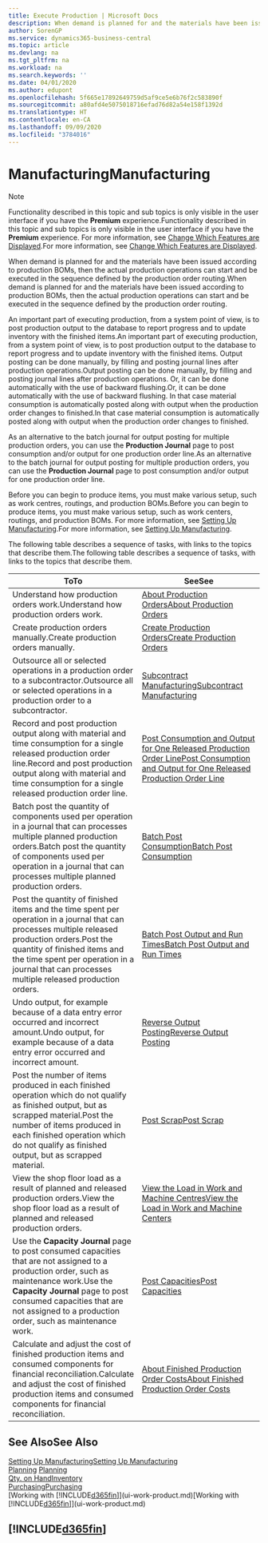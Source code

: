 ```yaml
---
title: Execute Production | Microsoft Docs
description: When demand is planned for and the materials have been issued according to production BOMs, then the actual production operations can start and be executed in the sequence defined by the production order routing.
author: SorenGP
ms.service: dynamics365-business-central
ms.topic: article
ms.devlang: na
ms.tgt_pltfrm: na
ms.workload: na
ms.search.keywords: ''
ms.date: 04/01/2020
ms.author: edupont
ms.openlocfilehash: 5f665e17892649759d5af9ce5e6b76f2c583890f
ms.sourcegitcommit: a80afd4e5075018716efad76d82a54e158f1392d
ms.translationtype: HT
ms.contentlocale: en-CA
ms.lasthandoff: 09/09/2020
ms.locfileid: "3784016"
---
```

# <a name="manufacturing"></a><span data-ttu-id="7d1b0-103">Manufacturing</span><span class="sxs-lookup"><span data-stu-id="7d1b0-103">Manufacturing</span></span>
> [!NOTE]
> <span data-ttu-id="7d1b0-104">Functionality described in this topic and sub topics is only visible in the user interface if you have the **Premium** experience.</span><span class="sxs-lookup"><span data-stu-id="7d1b0-104">Functionality described in this topic and sub topics is only visible in the user interface if you have the **Premium** experience.</span></span> <span data-ttu-id="7d1b0-105">For more information, see [Change Which Features are Displayed](ui-experiences.md).</span><span class="sxs-lookup"><span data-stu-id="7d1b0-105">For more information, see [Change Which Features are Displayed](ui-experiences.md).</span></span>

<span data-ttu-id="7d1b0-106">When demand is planned for and the materials have been issued according to production BOMs, then the actual production operations can start and be executed in the sequence defined by the production order routing.</span><span class="sxs-lookup"><span data-stu-id="7d1b0-106">When demand is planned for and the materials have been issued according to production BOMs, then the actual production operations can start and be executed in the sequence defined by the production order routing.</span></span>  

<span data-ttu-id="7d1b0-107">An important part of executing production, from a system point of view, is to post production output to the database to report progress and to update inventory with the finished items.</span><span class="sxs-lookup"><span data-stu-id="7d1b0-107">An important part of executing production, from a system point of view, is to post production output to the database to report progress and to update inventory with the finished items.</span></span> <span data-ttu-id="7d1b0-108">Output posting can be done manually, by filling and posting journal lines after production operations.</span><span class="sxs-lookup"><span data-stu-id="7d1b0-108">Output posting can be done manually, by filling and posting journal lines after production operations.</span></span> <span data-ttu-id="7d1b0-109">Or, it can be done automatically with the use of backward flushing.</span><span class="sxs-lookup"><span data-stu-id="7d1b0-109">Or, it can be done automatically with the use of backward flushing.</span></span> <span data-ttu-id="7d1b0-110">In that case material consumption is automatically posted along with output when the production order changes to finished.</span><span class="sxs-lookup"><span data-stu-id="7d1b0-110">In that case material consumption is automatically posted along with output when the production order changes to finished.</span></span>  

<span data-ttu-id="7d1b0-111">As an alternative to the batch journal for output posting for multiple production orders, you can use the **Production Journal** page to post consumption and/or output for one production order line.</span><span class="sxs-lookup"><span data-stu-id="7d1b0-111">As an alternative to the batch journal for output posting for multiple production orders, you can use the **Production Journal** page to post consumption and/or output for one production order line.</span></span>

<span data-ttu-id="7d1b0-112">Before you can begin to produce items, you must make various setup, such as work centres, routings, and production BOMs.</span><span class="sxs-lookup"><span data-stu-id="7d1b0-112">Before you can begin to produce items, you must make various setup, such as work centers, routings, and production BOMs.</span></span> <span data-ttu-id="7d1b0-113">For more information, see [Setting Up Manufacturing](production-configure-production-processes.md).</span><span class="sxs-lookup"><span data-stu-id="7d1b0-113">For more information, see [Setting Up Manufacturing](production-configure-production-processes.md).</span></span>

<span data-ttu-id="7d1b0-114">The following table describes a sequence of tasks, with links to the topics that describe them.</span><span class="sxs-lookup"><span data-stu-id="7d1b0-114">The following table describes a sequence of tasks, with links to the topics that describe them.</span></span>   

|<span data-ttu-id="7d1b0-115">**To**</span><span class="sxs-lookup"><span data-stu-id="7d1b0-115">**To**</span></span>|<span data-ttu-id="7d1b0-116">**See**</span><span class="sxs-lookup"><span data-stu-id="7d1b0-116">**See**</span></span>|  
|------------|-------------|  
|<span data-ttu-id="7d1b0-117">Understand how production orders work.</span><span class="sxs-lookup"><span data-stu-id="7d1b0-117">Understand how production orders work.</span></span>|[<span data-ttu-id="7d1b0-118">About Production Orders</span><span class="sxs-lookup"><span data-stu-id="7d1b0-118">About Production Orders</span></span>](production-about-production-orders.md)|
|<span data-ttu-id="7d1b0-119">Create production orders manually.</span><span class="sxs-lookup"><span data-stu-id="7d1b0-119">Create production orders manually.</span></span>|[<span data-ttu-id="7d1b0-120">Create Production Orders</span><span class="sxs-lookup"><span data-stu-id="7d1b0-120">Create Production Orders</span></span>](production-how-to-create-production-orders.md)|
|<span data-ttu-id="7d1b0-121">Outsource all or selected operations in a production order to a subcontractor.</span><span class="sxs-lookup"><span data-stu-id="7d1b0-121">Outsource all or selected operations in a production order to a subcontractor.</span></span>|[<span data-ttu-id="7d1b0-122">Subcontract Manufacturing</span><span class="sxs-lookup"><span data-stu-id="7d1b0-122">Subcontract Manufacturing</span></span>](production-how-to-subcontract-manufacturing.md)|
|<span data-ttu-id="7d1b0-123">Record and post production output along with material and time consumption for a single released production order line.</span><span class="sxs-lookup"><span data-stu-id="7d1b0-123">Record and post production output along with material and time consumption for a single released production order line.</span></span>|[<span data-ttu-id="7d1b0-124">Post Consumption and Output for One Released Production Order Line</span><span class="sxs-lookup"><span data-stu-id="7d1b0-124">Post Consumption and Output for One Released Production Order Line</span></span>](production-how-to-register-consumption-and-output.md)|  
|<span data-ttu-id="7d1b0-125">Batch post the quantity of components used per operation in a journal that can processes multiple planned production orders.</span><span class="sxs-lookup"><span data-stu-id="7d1b0-125">Batch post the quantity of components used per operation in a journal that can processes multiple planned production orders.</span></span>|[<span data-ttu-id="7d1b0-126">Batch Post Consumption</span><span class="sxs-lookup"><span data-stu-id="7d1b0-126">Batch Post Consumption</span></span>](production-how-to-post-consumption.md)|
|<span data-ttu-id="7d1b0-127">Post the quantity of finished items and the time spent per operation in a journal that can processes multiple released production orders.</span><span class="sxs-lookup"><span data-stu-id="7d1b0-127">Post the quantity of finished items and the time spent per operation in a journal that can processes multiple released production orders.</span></span>|[<span data-ttu-id="7d1b0-128">Batch Post Output and Run Times</span><span class="sxs-lookup"><span data-stu-id="7d1b0-128">Batch Post Output and Run Times</span></span>](production-how-to-post-output-quantity.md)|
|<span data-ttu-id="7d1b0-129">Undo output, for example because of a data entry error occurred and incorrect amount.</span><span class="sxs-lookup"><span data-stu-id="7d1b0-129">Undo output, for example because of a data entry error occurred and incorrect amount.</span></span>  |[<span data-ttu-id="7d1b0-130">Reverse Output Posting</span><span class="sxs-lookup"><span data-stu-id="7d1b0-130">Reverse Output Posting</span></span>](production-how-to-reverse-output-posting.md)|  
|<span data-ttu-id="7d1b0-131">Post the number of items produced in each finished operation which do not qualify as finished output, but as scrapped material.</span><span class="sxs-lookup"><span data-stu-id="7d1b0-131">Post the number of items produced in each finished operation which do not qualify as finished output, but as scrapped material.</span></span>|[<span data-ttu-id="7d1b0-132">Post Scrap</span><span class="sxs-lookup"><span data-stu-id="7d1b0-132">Post Scrap</span></span>](production-how-to-post-scrap.md)|
|<span data-ttu-id="7d1b0-133">View the shop floor load as a result of planned and released production orders.</span><span class="sxs-lookup"><span data-stu-id="7d1b0-133">View the shop floor load as a result of planned and released production orders.</span></span>|[<span data-ttu-id="7d1b0-134">View the Load in Work and Machine Centres</span><span class="sxs-lookup"><span data-stu-id="7d1b0-134">View the Load in Work and Machine Centers</span></span>](production-how-to-view-the-load-on-work-centers.md)|      
|<span data-ttu-id="7d1b0-135">Use the **Capacity Journal** page to post consumed capacities that are not assigned to a production order, such as maintenance work.</span><span class="sxs-lookup"><span data-stu-id="7d1b0-135">Use the **Capacity Journal** page to post consumed capacities that are not assigned to a production order, such as maintenance work.</span></span>|[<span data-ttu-id="7d1b0-136">Post Capacities</span><span class="sxs-lookup"><span data-stu-id="7d1b0-136">Post Capacities</span></span>](production-how-to-post-capacities.md)|  
|<span data-ttu-id="7d1b0-137">Calculate and adjust the cost of finished production items and consumed components for financial reconciliation.</span><span class="sxs-lookup"><span data-stu-id="7d1b0-137">Calculate and adjust the cost of finished production items and consumed components for financial reconciliation.</span></span>|[<span data-ttu-id="7d1b0-138">About Finished Production Order Costs</span><span class="sxs-lookup"><span data-stu-id="7d1b0-138">About Finished Production Order Costs</span></span>](finance-about-finished-production-order-costs.md)|  

## <a name="see-also"></a><span data-ttu-id="7d1b0-139">See Also</span><span class="sxs-lookup"><span data-stu-id="7d1b0-139">See Also</span></span>  
[<span data-ttu-id="7d1b0-140">Setting Up Manufacturing</span><span class="sxs-lookup"><span data-stu-id="7d1b0-140">Setting Up Manufacturing</span></span>](production-configure-production-processes.md)  
<span data-ttu-id="7d1b0-141">[Planning](production-planning.md)    </span><span class="sxs-lookup"><span data-stu-id="7d1b0-141">[Planning](production-planning.md)    </span></span>  
[<span data-ttu-id="7d1b0-142">Qty. on Hand</span><span class="sxs-lookup"><span data-stu-id="7d1b0-142">Inventory</span></span>](inventory-manage-inventory.md)  
[<span data-ttu-id="7d1b0-143">Purchasing</span><span class="sxs-lookup"><span data-stu-id="7d1b0-143">Purchasing</span></span>](purchasing-manage-purchasing.md)  
<span data-ttu-id="7d1b0-144">[Working with [!INCLUDE[d365fin](includes/d365fin_md.md)]](ui-work-product.md)</span><span class="sxs-lookup"><span data-stu-id="7d1b0-144">[Working with [!INCLUDE[d365fin](includes/d365fin_md.md)]](ui-work-product.md)</span></span>

## [!INCLUDE[d365fin](includes/free_trial_md.md)]  
